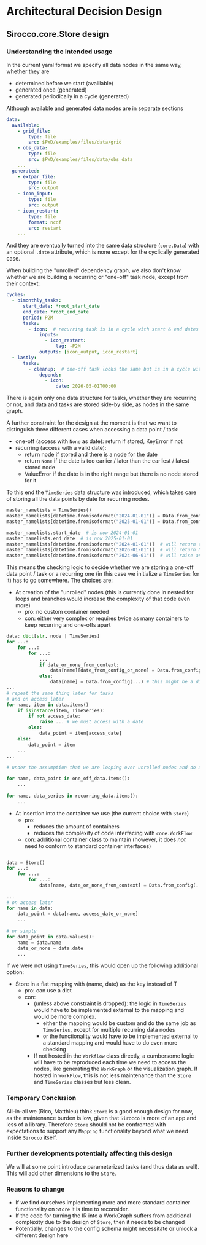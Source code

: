 # Architectural Decision Design

## Sirocco.core.Store design

### Understanding the intended usage

In the current yaml format we specify all data nodes in the same way, whether they are

- determined before we start (avalilable)
- generated once (generated)
- generated periodically in a cycle (generated)

Although available and generated data nodes are in separate sections


```yaml
data:
  available:
    - grid_file:
        type: file
        src: $PWD/examples/files/data/grid
    - obs_data:
        type: file
        src: $PWD/examples/files/data/obs_data
    ...
  generated:
    - extpar_file:
        type: file
        src: output
    - icon_input:
        type: file
        src: output
    - icon_restart:
        type: file
        format: ncdf
        src: restart
    ...
```


And they are eventually turned into the same data structure (`core.Data`) with an optional `.date` attribute, which is none except for the cyclically generated case.

When building the "unrolled" dependency graph, we also don't know whether we are building a recurring or "one-off" task node, except from their context:

```yaml
cycles:
  - bimonthly_tasks:
      start_date: *root_start_date
      end_date: *root_end_date
      period: P2M
      tasks:
        - icon:  # recurring task is in a cycle with start & end dates
            inputs:
              - icon_restart:
                  lag: -P2M
            outputs: [icon_output, icon_restart]
  - lastly:
      tasks:
        - cleanup:  # one-off task looks the same but is in a cycle without start & end dates
            depends:
              - icon:
                  date: 2026-05-01T00:00

```

There is again only one data structure for tasks, whether they are recurring or not, and data and tasks are stored side-by side, as nodes in the same graph.

A further constraint for the design at the moment is that we want to distinguish three different cases when accessing a data point / task:

- one-off (access with `None` as date): return if stored, KeyError if not
- recurring (access with a valid date):
    - return node if stored and there is a node for the date
    - return `None` if the date is too earlier / later than the earliest / latest stored node
    - ValueError if the date is in the right range but there is no node stored for it

To this end the `TimeSeries` data structure was introduced, which takes care of storing all the data points by date for recurring nodes.

```python
master_namelists = TimeSeries()
master_namelists[datetime.fromisoformat("2024-01-01")] = Data.from_config(...)
master_namelists[datetime.fromisoformat("2025-01-01")] = Data.from_config(...)

master_namelists.start_date  # is now 2024-01-01
master_namelists.end_date  # is now 2025-01-01
master_namelists[datetime.fromisoformat("2024-01-01")]  # will return the first entry
master_namelists[datetime.fromisoformat("2026-01-01")]  # will return None and log a warning
master_namelists[datetime.fromisoformat("2024-06-01")]  # will raise an Error
```

This means the checking logic to decide whether we are storing a one-off data point / task or a recurring one (in this case we initialize a `TimeSeries` for it) has to go somewhere. The choices are:

- At creation of the "unrolled" nodes (this is currently done in nested for loops and branches would increase the complexity of that code even more)
    - pro: no custom container needed
    - con: either very complex or requires twice as many containers to keep recurring and one-offs apart

```python
data: dict[str, node | TimeSeries]
for ...:
    for ...:
        for ...:
            ...
            if date_or_none_from_context:
                data[name][date_from_config_or_none] = Data.from_config(...)
            else:
                data[name] = Data.from_config(...) # this might be a different container to simplify access logic
...
# repeat the same thing later for tasks
# and on access later
for name, item in data.items()
    if isinstance(item, TimeSeries):
        if not access_date:
            raise ... # we must access with a date
        else:
            data_point = item[access_date]
    else:
        data_point = item
    ...
...
        
# under the assumption that we are looping over unrolled nodes and do again not know whether they are recurring. If they are stored separately, this would be simpler but twice as many loops.

for name, data_point in one_off_data.items():
    ...
    
for name, data_series in recurring_data.items():
    ...
```

- At insertion into the container we use (the current choice with `Store`)
    - pro:
        - reduces the amount of containers
        - reduces the complexity of code interfacing with `core.WorkFlow`
    - con: additional container class to maintain (however, it does *not* need to conform to standard container interfaces)

```python

data = Store()
for ...:
    for ...:
        for ...:
            data[name, date_or_none_from_context] = Data.from_config(...)
            
...
# on access later
for name in data:
    data_point = data[name, access_date_or_none]
    ...
    
# or simply
for data_point in data.values():
    name = data.name
    date_or_none = data.date
    ...
```

If we were not using `TimeSeries`, this would open up the following additional option:

- Store in a flat mapping with (name, date) as the key instead of T
    - pro: can use a dict
    - con:
        - (unless above constraint is dropped): the logic in `TimeSeries` would have to be implemented external to the mapping and would be more complex.
            - either the mapping would be custom and do the same job as `TimeSeries`, except for multiple recurring data nodes
            - or the functionality would have to be implemented external to a standard mapping and would have to do even more checking
        - If not hosted in the `Workflow` class directly, a cumbersome logic will have to be reproduced each time we need to access the nodes, like generating the `WorkGraph` or the visualization graph. If hosted in `WorkFlow`, this is not less maintenance than the `Store` and `TimeSeries` classes but less clean.

### Temporary Conclusion

All-in-all we (Rico, Matthieu) think `Store` is a good enough design for now, as the maintenance burden is low, given that `Sirocco` is more of an app and less of a library. Therefore `Store` should not be confronted with expectations to support any `Mapping` functionality beyond what we need inside `Sirocco` itself.

### Further developments potentially affecting this design

We will at some point introduce parameterized tasks (and thus data as well). This will add other dimensions to the `Store`. 

### Reasons to change

- If we find ourselves implementing more and more standard container functionality on `Store` it is time to reconsider.
- If the code for turning the IR into a WorkGraph suffers from additional complexity due to the design of `Store`, then it needs to be changed
- Potentially, changes to the config schema might necessitate or unlock a different design here


